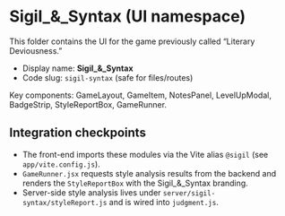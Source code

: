 # Sigil_&_Syntax (UI namespace)

This folder contains the UI for the game previously called “Literary Deviousness.”

- Display name: **Sigil_&_Syntax**
- Code slug: `sigil-syntax` (safe for files/routes)

Key components: GameLayout, GameItem, NotesPanel, LevelUpModal, BadgeStrip, StyleReportBox, GameRunner.

## Integration checkpoints

- The front-end imports these modules via the Vite alias `@sigil` (see `app/vite.config.js`).
- `GameRunner.jsx` requests style analysis results from the backend and renders the `StyleReportBox` with the Sigil_&_Syntax branding.
- Server-side style analysis lives under `server/sigil-syntax/styleReport.js` and is wired into `judgment.js`.
